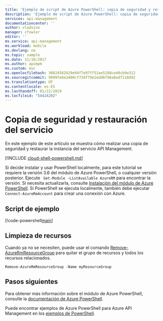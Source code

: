 ```yaml
---
title: 'Ejemplo de script de Azure PowerShell: copia de seguridad y restauración del servicio | Microsoft Docs'
description: 'Ejemplo de script de Azure PowerShell: copia de seguridad y restauración del servicio'
services: api-management
documentationcenter: ''
author: vladvino
manager: cfowler
editor: ''
ms.service: api-management
ms.workload: mobile
ms.devlang: na
ms.topic: sample
ms.date: 11/16/2017
ms.author: apimpm
ms.custom: mvc
ms.openlocfilehash: 30824562b29e94f7e97ff51ae5188ce40cb9e312
ms.sourcegitcommit: 9999fe6e2400cf734f79e2edd6f96a8adf118d92
ms.translationtype: HT
ms.contentlocale: es-ES
ms.lasthandoff: 01/22/2019
ms.locfileid: "54424292"
---
```

# <a name="backup-and-restore-service"></a>Copia de seguridad y restauración del servicio

En este ejemplo de este artículo se muestra cómo realizar una copia de seguridad y restaurar la instancia del servicio API Management. 

[!INCLUDE [cloud-shell-powershell.md](../../../includes/cloud-shell-powershell.md)]

Si decide instalar y usar PowerShell localmente, para este tutorial se requiere la versión 3.6 del módulo de Azure PowerShell, o cualquier versión posterior. Ejecute ` Get-Module -ListAvailable AzureRM` para encontrar la versión. Si necesita actualizarla, consulte [Instalación del módulo de Azure PowerShell](/powershell/azure/azurerm/install-azurerm-ps). Si PowerShell se ejecuta localmente, también debe ejecutar `Connect-AzureRmAccount` para crear una conexión con Azure.

## <a name="sample-script"></a>Script de ejemplo

[!code-powershell[main](../../../powershell_scripts/api-management/backup-restore-apim-service/backup_restore_apim_service.ps1 "Backup and restore the APIM service instance")]

## <a name="clean-up-resources"></a>Limpieza de recursos

Cuando ya no se necesiten, puede usar el comando [Remove-AzureRmResourceGroup](/powershell/module/azurerm.resources/remove-azurermresourcegroup) para quitar el grupo de recursos y todos los recursos relacionados.

```azurepowershell-interactive
Remove-AzureRmResourceGroup -Name myResourceGroup
```

## <a name="next-steps"></a>Pasos siguientes

Para obtener más información sobre el módulo de Azure PowerShell, consulte la [documentación de Azure PowerShell](https://docs.microsoft.com/powershell/azure/overview).

Puede encontrar ejemplos de Azure PowerShell para Azure API Management en los [ejemplos de PowerShell](../powershell-samples.md).
